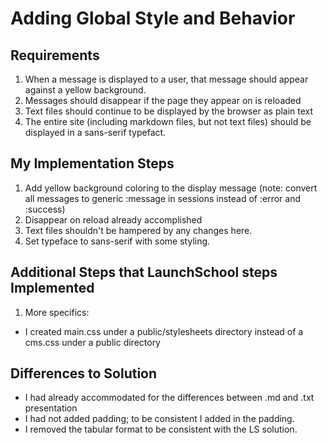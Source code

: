 # Adding Global Style and Behavior

## Requirements

1. When a message is displayed to a user, that message should appear against a yellow background.
2. Messages should disappear if the page they appear on is reloaded
3. Text files should continue to be displayed by the browser as plain text
4. The entire site (including markdown files, but not text files) should be displayed in a sans-serif typefact.

## My Implementation Steps

1. Add yellow background coloring to the display message (note: convert all messages to generic :message in sessions instead of :error and :success)
2. Disappear on reload already accomplished
3. Text files shouldn't be hampered by any changes here.
4. Set typeface to sans-serif with some styling.

## Additional Steps that LaunchSchool steps Implemented

1. More specifics:
  - I created main.css under a public/stylesheets directory instead of a cms.css under a public directory

## Differences to Solution
- I had already accommodated for the differences between .md and .txt presentation
- I had not added padding; to be consistent I added in the padding.
- I removed the tabular format to be consistent with the LS solution.
